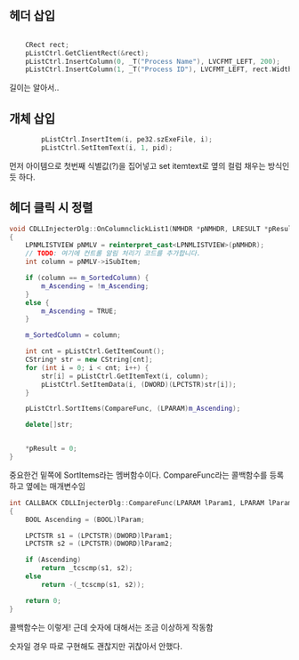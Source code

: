 ## 헤더 삽입

```C++

	CRect rect;
	pListCtrl.GetClientRect(&rect);
	pListCtrl.InsertColumn(0, _T("Process Name"), LVCFMT_LEFT, 200);
	pListCtrl.InsertColumn(1, _T("Process ID"), LVCFMT_LEFT, rect.Width() - 200);
```

길이는 알아서..

## 개체 삽입

```C++
		pListCtrl.InsertItem(i, pe32.szExeFile, i);
		pListCtrl.SetItemText(i, 1, pid);
```

먼저 아이템으로 첫번째 식별값(?)을 집어넣고 set itemtext로 옆의 컬럼 채우는 방식인 듯 하다.

## 헤더 클릭 시 정렬

```C++
void CDLLInjecterDlg::OnColumnclickList1(NMHDR *pNMHDR, LRESULT *pResult)
{
	LPNMLISTVIEW pNMLV = reinterpret_cast<LPNMLISTVIEW>(pNMHDR);
	// TODO: 여기에 컨트롤 알림 처리기 코드를 추가합니다.
	int column = pNMLV->iSubItem;

	if (column == m_SortedColumn) {
		m_Ascending = !m_Ascending;
	}
	else {
		m_Ascending = TRUE;
	}

	m_SortedColumn = column;

	int cnt = pListCtrl.GetItemCount();
	CString* str = new CString[cnt];
	for (int i = 0; i < cnt; i++) {
		str[i] = pListCtrl.GetItemText(i, column);
		pListCtrl.SetItemData(i, (DWORD)(LPCTSTR)str[i]);
	}

	pListCtrl.SortItems(CompareFunc, (LPARAM)m_Ascending);

	delete[]str;


	*pResult = 0;
}
```

중요한건 밑쪽에 SortItems라는 멤버함수이다. CompareFunc라는 콜백함수를 등록하고 옆에는 매개변수임

```C++
int CALLBACK CDLLInjecterDlg::CompareFunc(LPARAM lParam1, LPARAM lParam2, LPARAM lParam)
{
	BOOL Ascending = (BOOL)lParam;

	LPCTSTR s1 = (LPCTSTR)(DWORD)lParam1;
	LPCTSTR s2 = (LPCTSTR)(DWORD)lParam2;

	if (Ascending)
		return _tcscmp(s1, s2);
	else
		return -(_tcscmp(s1, s2));

	return 0;
}
```

콜백함수는 이렇게! 근데 숫자에 대해서는 조금 이상하게 작동함

숫자일 경우 따로 구현해도 괜찮지만 귀찮아서 안했다.
